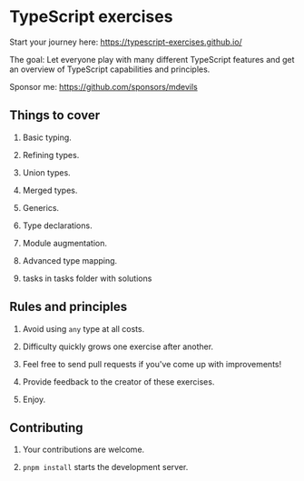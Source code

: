 # TypeScript exercises

Start your journey here: https://typescript-exercises.github.io/

The goal: Let everyone play with many different TypeScript features
and get an overview of TypeScript capabilities and principles.

Sponsor me: https://github.com/sponsors/mdevils

## Things to cover

1.  Basic typing.
2.  Refining types.
3.  Union types.
4.  Merged types.
5.  Generics.
6.  Type declarations.
7.  Module augmentation.
8.  Advanced type mapping.

9.  tasks in tasks folder with solutions

## Rules and principles

1.  Avoid using `any` type at all costs.

2.  Difficulty quickly grows one exercise after another.

3.  Feel free to send pull requests if you've come up
    with improvements!

4.  Provide feedback to the creator of these exercises.

5.  Enjoy.

## Contributing

1.  Your contributions are welcome.

2.  `pnpm install` starts the development server.
